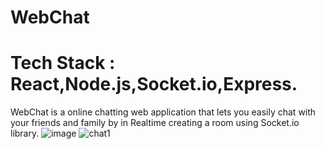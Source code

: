 # WebChat
# Tech Stack : React,Node.js,Socket.io,Express.
WebChat is a online chatting web application that lets you easily chat with your friends and family by in Realtime creating a room using Socket.io library.
![image](https://user-images.githubusercontent.com/67758318/141136996-dc0d3d2b-b3a2-448a-96ea-aea57b457922.png)
![chat1](https://user-images.githubusercontent.com/67758318/141137792-5dee2c43-a28d-42d9-bac8-154df357bd7a.jpg)

